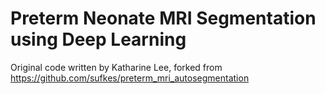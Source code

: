 # Preterm Neonate MRI Segmentation using Deep Learning
Original code written by Katharine Lee, forked from https://github.com/sufkes/preterm_mri_autosegmentation
